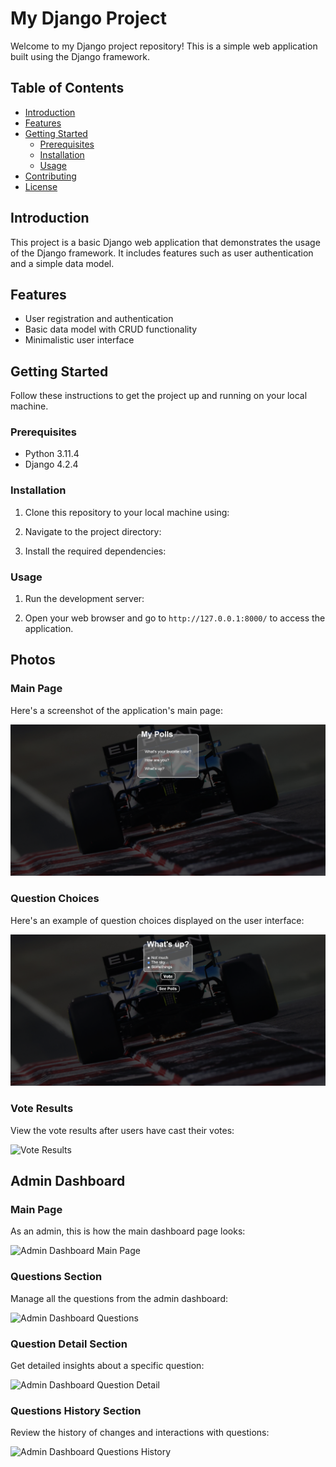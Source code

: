 # My Django Project

Welcome to my Django project repository! This is a simple web application built using the Django framework.

## Table of Contents
- [Introduction](#introduction)
- [Features](#features)
- [Getting Started](#getting-started)
  - [Prerequisites](#prerequisites)
  - [Installation](#installation)
  - [Usage](#usage)
- [Contributing](#contributing)
- [License](#license)

## Introduction
This project is a basic Django web application that demonstrates the usage of the Django framework. It includes features such as user authentication and a simple data model.

## Features
- User registration and authentication
- Basic data model with CRUD functionality
- Minimalistic user interface

## Getting Started
Follow these instructions to get the project up and running on your local machine.

### Prerequisites
- Python 3.11.4
- Django 4.2.4

### Installation
1. Clone this repository to your local machine using:

2. Navigate to the project directory:

3. Install the required dependencies:

### Usage
1. Run the development server:

2. Open your web browser and go to `http://127.0.0.1:8000/` to access the application.

## Photos

### Main Page

Here's a screenshot of the application's main page:

![Main Page](images/Screen%20Shot%202023-08-20%20at%2023.09.30-fullpage.png)

### Question Choices

Here's an example of question choices displayed on the user interface:

![Question Choices](images/Screen%20Shot%202023-08-20%20at%2023.09.38-fullpage.png)

### Vote Results

View the vote results after users have cast their votes:

![Vote Results](/images/Screen%Shot%2023-08-20%at%23.09.42-fullpage.png)

## Admin Dashboard

### Main Page

As an admin, this is how the main dashboard page looks:

![Admin Dashboard Main Page](/images/Screen%Shot%2023-08-20%at%23.09.55-fullpage.png)

### Questions Section

Manage all the questions from the admin dashboard:

![Admin Dashboard Questions](/images/Screen%Shot%2023-08-20%at%23.09.58-fullpage.png)

### Question Detail Section

Get detailed insights about a specific question:

![Admin Dashboard Question Detail](/images/Screen%Shot%2023-08-20%at%23.10.03-fullpage.png)

### Questions History Section

Review the history of changes and interactions with questions:

![Admin Dashboard Questions History](/images/Screen%Shot%2023-08-20%at%23.10.08-fullpage.png)



